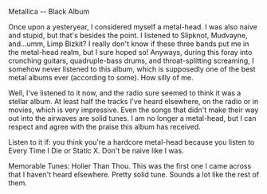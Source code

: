 Metallica -- Black Album

Once upon a yesteryear, I considered myself a metal-head. I was also naive and stupid, but that's besides the point. I listened to Slipknot, Mudvayne, and...umm, Limp Bizkit? I really don't know if these three bands put me in the metal-head realm, but I sure hoped so! Anyways, during this foray into crunching guitars, quadruple-bass drums, and throat-splitting screaming, I somehow never listened to this album, which is supposedly one of the best metal albums ever (according to some). How silly of me.

Well, I've listened to it now, and the radio sure seemed to think it was a stellar album. At least half the tracks I've heard elsewhere, on the radio or in movies, which is very impressive. Even the songs that didn't make their way out into the airwaves are solid tunes. I am no longer a metal-head, but I can respect and agree with the praise this album has received.

Listen to it if: you think you're a hardcore metal-head because you listen to Every Time I Die or Static X. Don't be naive like I was.

Memorable Tunes: Holier Than Thou. This was the first one I came across that I haven't heard elsewhere. Pretty solid tune. Sounds a lot like the rest of them.
